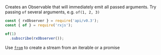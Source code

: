 <!--
name:		
title:		of
pageTitle:	of — RxJS function example + marble diagram
desc:		Example of how to turn anything into an Observable using Rxjs of function
docsUrl:	https://rxjs.dev/api/index/function/of
-->

Creates an Observable that will immediately emit all passed arguments. Try passing `of` several arguments, e.g. `of(1, 2, 3)`

```js
const { rxObserver } = require('api/v0.3');
const { of } = require('rxjs');

of(1)
  .subscribe(rxObserver());

```

Use [`from`](/rxjs/from/) to create a stream from an iterable or a promise